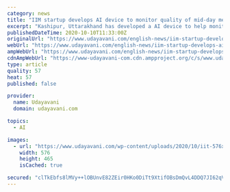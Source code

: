 ```yaml
---
category: news
title: "IIM startup develops AI device to monitor quality of mid-day meals"
excerpt: "Kashipur, Uttarakhand has developed a AI device to help monitor sthe quality and amount of meals and agriculture"
publishedDateTime: 2020-10-10T11:33:00Z
originalUrl: "https://www.udayavani.com/english-news/iim-startup-develops-ai-device-to-monitor-quality-of-mid-day-meals"
webUrl: "https://www.udayavani.com/english-news/iim-startup-develops-ai-device-to-monitor-quality-of-mid-day-meals"
ampWebUrl: "https://www.udayavani.com/english-news/iim-startup-develops-ai-device-to-monitor-quality-of-mid-day-meals"
cdnAmpWebUrl: "https://www-udayavani-com.cdn.ampproject.org/c/s/www.udayavani.com/english-news/iim-startup-develops-ai-device-to-monitor-quality-of-mid-day-meals"
type: article
quality: 57
heat: 57
published: false

provider:
  name: Udayavani
  domain: udayavani.com

topics:
  - AI

images:
  - url: "https://www.udayavani.com/wp-content/uploads/2020/10/iit-576x465.png"
    width: 576
    height: 465
    isCached: true

secured: "clTkEbfs8lMVy++lOBUnvE82ZEir0HKo0DiTt9XtifOBsDmQvL4DDQ7JI62qVwzipoHAEGf4otYvXMrXpS2l0qb7Tr3DYWlYL/0vC+dlHvLE+HSa1ZugxYvk14fgevj5Q5AUi0DeAD/bfNYw8d94bsEZYF6+esTON52p6zKehHsz0GWTL1YXkGp+Po1oorOCe3DxGdbZ5vMD//Wa+10w2MARWCZdDBEugFs9HFpMFUuocI5pU53cMa3/ihdGwZhYgrZPyWoC4/ohyWvz1Zwa9Edr+zB5aSFAgWTcW+hACuvgje7nzmJcGlhPCsQFjFzmTLQp5mQNoRrAfX/xWwuywg/EULB/Fwri9WAWZQwva+M=;xdpFvEpzb5HewE70M9ov3g=="
---
```


